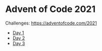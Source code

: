 # Advent of Code 2021

Challenges: https://adventofcode.com/2021

* [Day 1](/day1) 
* [Day 2](/day2)
* [Day 3](/day3)
